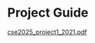 # Project Guide

[cse2025_project1_2021.pdf](https://github.com/nesrinsimsek/data-structures-linkedlist-project/files/11344285/cse2025_project1_2021.pdf)
